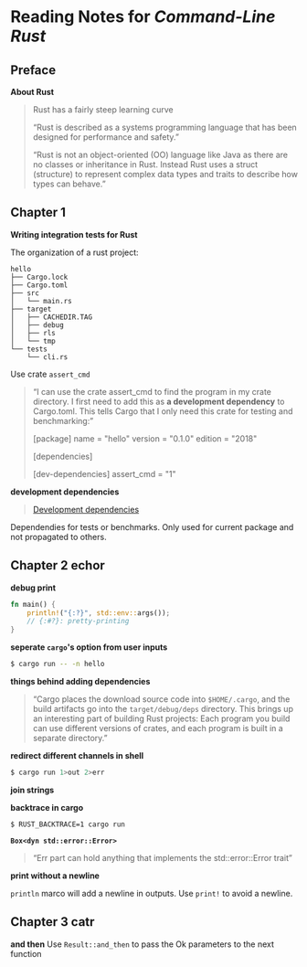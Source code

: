 # Reading Notes for _Command-Line Rust_

## Preface

**About Rust**

> Rust has a fairly steep learning curve
>
> “Rust is described as a systems programming language that has been designed for performance and safety.”
>
> “Rust is not an object-oriented (OO) language like Java as there are no classes or inheritance in Rust. Instead Rust uses a struct (structure) to represent complex data types and traits to describe how types can behave.”

## Chapter 1

**Writing integration tests for Rust**

The organization of a rust project:

```
hello
├── Cargo.lock
├── Cargo.toml
├── src
│   └── main.rs
├── target
│   ├── CACHEDIR.TAG
│   ├── debug
│   ├── rls
│   └── tmp
└── tests
    └── cli.rs
```

Use crate `assert_cmd` 

> “I can use the crate assert_cmd to find the program in my crate directory. I first need to add this as **a development dependency** to Cargo.toml. This tells Cargo that I only need this crate for testing and benchmarking:”
>
> [package]
> name = "hello"
> version = "0.1.0"
> edition = "2018"
>
> [dependencies]
>
> [dev-dependencies]
> assert_cmd = "1"

**development dependencies**

> [Development dependencies](https://doc.rust-lang.org/rust-by-example/testing/dev_dependencies.html)

Dependendies for tests or benchmarks. Only used for current package and not propagated to others.

## Chapter 2 echor

**debug print**

```rust
fn main() {
    println!("{:?}", std::env::args());
    // {:#?}: pretty-printing
}
```

**seperate `cargo`'s option from user inputs**

```bash
$ cargo run -- -n hello
```

**things behind adding dependencies**

> “Cargo places the download source code into `$HOME/.cargo`, and the build artifacts go into the `target/debug/deps` directory. This brings up an interesting part of building Rust projects: Each program you build can use different versions of crates, and each program is built in a separate directory.”
>

**redirect different channels in shell**

```bash
$ cargo run 1>out 2>err
```

**join strings**

**backtrace in cargo**

```bash
$ RUST_BACKTRACE=1 cargo run
```

**`Box<dyn std::error::Error>`**

> “Err part can hold anything that implements the std::error::Error trait”
>

**print without a newline**

`println` marco will add a newline in outputs. Use `print!` to avoid a newline. 

## Chapter 3 catr

**and then**
Use `Result::and_then` to pass the Ok parameters to the next function